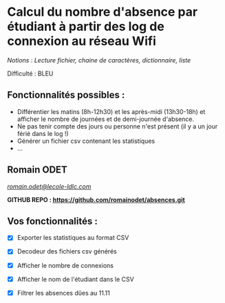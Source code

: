 # Calcul du nombre d'absence par étudiant à partir des log de connexion au réseau Wifi
*Notions : Lecture fichier, chaine de caractères, dictionnaire, liste*

Difficulté : BLEU
## Fonctionnalités possibles :
 - Différentier les matins (8h-12h30) et les après-midi (13h30-18h) et afficher le nombre de journées et de demi-journée d'absence.
 - Ne pas tenir compte des jours ou personne n'est présent (il y a un jour férié dans le log !)
 - Générer un fichier csv contenant les statistiques
 - ...

## Romain ODET
*romain.odet@lecole-ldlc.com*

**GITHUB REPO : https://github.com/romainodet/absences.git**

## Vos fonctionnalités :
- [x] Exporter les statistiques au format CSV
- [x] Decodeur des fichiers csv générés
- [x] Afficher le nombre de connexions
- [x] Afficher le nom de l'étudiant dans le CSV
- [x] Filtrer les absences dûes au 11.11





